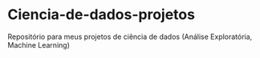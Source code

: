 # Ciencia-de-dados-projetos
Repositório para meus projetos de ciência de dados (Análise Exploratória, Machine Learning)
